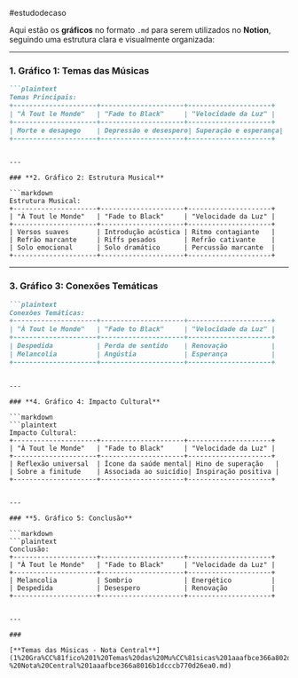 #estudodecaso 


Aqui estão os **gráficos** no formato `.md` para serem utilizados no **Notion**, seguindo uma estrutura clara e visualmente organizada:

---

### **1. Gráfico 1: Temas das Músicas**

```markdown
```plaintext
Temas Principais:
+---------------------+---------------------+---------------------+
| "À Tout le Monde"   | "Fade to Black"     | "Velocidade da Luz" |
+---------------------+---------------------+---------------------+
| Morte e desapego    | Depressão e desespero| Superação e esperança|
+---------------------+---------------------+---------------------+
```

```

---

### **2. Gráfico 2: Estrutura Musical**

```markdown
Estrutura Musical:
+---------------------+---------------------+---------------------+
| "À Tout le Monde"   | "Fade to Black"     | "Velocidade da Luz" |
+---------------------+---------------------+---------------------+
| Versos suaves       | Introdução acústica | Ritmo contagiante   |
| Refrão marcante     | Riffs pesados       | Refrão cativante    |
| Solo emocional      | Solo dramático      | Percussão marcante  |
+---------------------+---------------------+---------------------+

```

---

### **3. Gráfico 3: Conexões Temáticas**

```markdown
```plaintext
Conexões Temáticas:
+---------------------+---------------------+---------------------+
| "À Tout le Monde"   | "Fade to Black"     | "Velocidade da Luz" |
+---------------------+---------------------+---------------------+
| Despedida           | Perda de sentido    | Renovação           |
| Melancolia          | Angústia            | Esperança           |
+---------------------+---------------------+---------------------+
```

```

---

### **4. Gráfico 4: Impacto Cultural**

```markdown
```plaintext
Impacto Cultural:
+---------------------+---------------------+---------------------+
| "À Tout le Monde"   | "Fade to Black"     | "Velocidade da Luz" |
+---------------------+---------------------+---------------------+
| Reflexão universal  | Ícone da saúde mental| Hino de superação   |
| Sobre a finitude    | Associada ao suicídio| Inspiração positiva |
+---------------------+---------------------+---------------------+
```

```

---

### **5. Gráfico 5: Conclusão**

```markdown
```plaintext
Conclusão:
+---------------------+---------------------+---------------------+
| "À Tout le Monde"   | "Fade to Black"     | "Velocidade da Luz" |
+---------------------+---------------------+---------------------+
| Melancolia          | Sombrio             | Energético          |
| Despedida           | Desespero           | Renovação           |
+---------------------+---------------------+---------------------+
```

```

---

### 

[**Temas das Músicas - Nota Central**](1%20Gra%CC%81fico%201%20Temas%20das%20Mu%CC%81sicas%201aaafbce366a802d921ed171c2d983bc/Temas%20das%20Mu%CC%81sicas%20-%20Nota%20Central%201aaafbce366a8016b1dcccb770d26ea0.md)